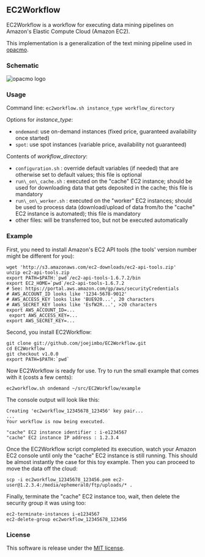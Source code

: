 EC2Workflow
-----------

EC2Workflow is a workflow for executing data mining pipelines on Amazon's Elastic Compute Cloud (Amazon EC2).

This implementation is a generalization of the text mining pipeline used in [opacmo](http://www.opacmo.org).

### Schematic

![opacmo logo](https://github.com/joejimbo/opacmo/raw/master/images/workflow.png)

### Usage

Command line: `ec2workflow.sh instance_type workflow_directory`

Options for _instance\_type_:

*  `ondemand`: use on-demand instances (fixed price, guaranteed availability once started)
*  `spot`: use spot instances (variable price, availability not guaranteed)

Contents of _workflow\_directory_:
* `configuration.sh` : override default variables (if needed) that are otherwise set to default values; this file is optional
*  `run\_on\_cache.sh`  : executed on the "cache" EC2 instance; should be used for downloading data that gets deposited in the cache; this file is mandatory
*  `run\_on\_worker.sh` : executed on the "worker" EC2 instances; should be used to process data (download/upload of data from/to the "cache" EC2 instance is automated); this file is mandatory
*  other files: will be transferred too, but not be executed automatically

### Example

First, you need to install Amazon's EC2 API tools (the tools' version number might be different for you):

    wget 'http://s3.amazonaws.com/ec2-downloads/ec2-api-tools.zip'
    unzip ec2-api-tools.zip
    export PATH=$PATH:`pwd`/ec2-api-tools-1.6.7.2/bin
    export EC2_HOME=`pwd`/ec2-api-tools-1.6.7.2
    # See: https://portal.aws.amazon.com/gp/aws/securityCredentials
    # AWS_ACCOUNT_ID looks like '1234-5678-9012'
    # AWS_ACCESS_KEY looks like 'BUE920...', 20 characters
    # AWS_SECRET_KEY looks like 'EsfW2R...', >20 characters
    export AWS_ACCOUNT_ID=...
     export AWS_ACCESS_KEY=...
    export AWS_SECRET_KEY=...

Second, you install EC2Workflow:

    git clone git://github.com/joejimbo/EC2Workflow.git
    cd EC2Workflow
    git checkout v1.0.0
    export PATH=$PATH:`pwd`

Now EC2Workflow is ready for use. Try to run the small example that comes with it (costs a few cents):

    ec2workflow.sh ondemand ~/src/EC2Workflow/example

The console output will look like this:

    Creating 'ec2workflow_12345678_123456' key pair...
    ...
    Your workflow is now being executed.
    
    "cache" EC2 instance identifier : i-e1234567
    "cache" EC2 instance IP address : 1.2.3.4

Once the EC2Workflow script completed its execution, watch your Amazon EC2 console until only the "cache" EC2 instance is still running. This should be almost instantly the case for this toy example. Then you can proceed to move the data off the cloud:

    scp -i ec2workflow_12345678_123456.pem ec2-user@1.2.3.4:/media/ephemeral0/ftp/uploads/* .

Finally, terminate the "cache" EC2 instance too, wait, then delete the security group it was using too:

    ec2-terminate-instances i-e1234567
    ec2-delete-group ec2workflow_12345678_123456

### License

This software is release under the [MIT license](https://raw.github.com/joejimbo/EC2Workflow/master/LICENSE).

